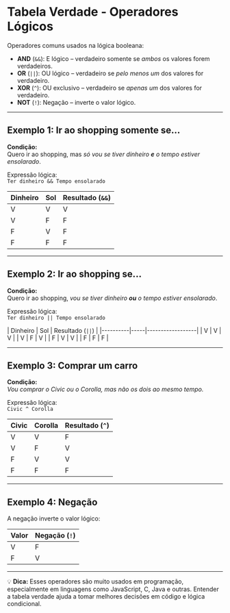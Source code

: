 # Tabela Verdade - Operadores Lógicos

Operadores comuns usados na lógica booleana:

- **AND** (`&&`): E lógico – verdadeiro somente se *ambos* os valores forem verdadeiros.
- **OR** (`||`): OU lógico – verdadeiro se *pelo menos um* dos valores for verdadeiro.
- **XOR** (`^`): OU exclusivo – verdadeiro se *apenas um* dos valores for verdadeiro.
- **NOT** (`!`): Negação – inverte o valor lógico.

---

## Exemplo 1: Ir ao shopping somente se...

**Condição:**  
Quero ir ao shopping, mas *só vou se tiver dinheiro **e** o tempo estiver ensolarado*.

Expressão lógica:  
`Ter dinheiro && Tempo ensolarado`

| Dinheiro | Sol | Resultado (`&&`) |
|----------|-----|------------------|
| V        | V   | V                |
| V        | F   | F                |
| F        | V   | F                |
| F        | F   | F                |

---

## Exemplo 2: Ir ao shopping se...

**Condição:**  
Quero ir ao shopping, *vou se tiver dinheiro **ou** o tempo estiver ensolarado*.

Expressão lógica:  
`Ter dinheiro || Tempo ensolarado`

| Dinheiro | Sol | Resultado (`||`) |
|----------|-----|------------------|
| V        | V   | V                |
| V        | F   | V                |
| F        | V   | V                |
| F        | F   | F                |

---

## Exemplo 3: Comprar um carro

**Condição:**  
*Vou comprar o Civic ou o Corolla, mas não os dois ao mesmo tempo.*

Expressão lógica:  
`Civic ^ Corolla`

| Civic | Corolla | Resultado (`^`) |
|--------|---------|-----------------|
| V      | V       | F               |
| V      | F       | V               |
| F      | V       | V               |
| F      | F       | F               |

---

## Exemplo 4: Negação

A negação inverte o valor lógico:

| Valor | Negação (`!`) |
|--------|----------------|
| V      | F              |
| F      | V              |

---

💡 **Dica:** Esses operadores são muito usados em programação, especialmente em linguagens como JavaScript, C, Java e outras. Entender a tabela verdade ajuda a tomar melhores decisões em código e lógica condicional.
